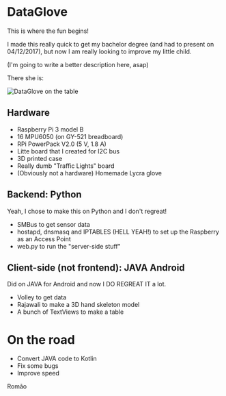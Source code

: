 # DataGlove
This is where the fun begins!

I made this really quick to get my bachelor degree (and had to present on 04/12/2017), but now I am really looking to improve my little child.

(I'm going to write a better description here, asap)

There she is: 

![DataGlove on the table](https://image.ibb.co/cK4sjn/Data_Glove.jpg)

## Hardware

* Raspberry Pi 3 model B
* 16 MPU6050 (on GY-521 breadboard)
* RPi PowerPack V2.0 (5 V, 1.8 A)
* Litte board that I created for I2C bus
* 3D printed case
* Really dumb "Traffic Lights" board
* (Obviously not a hardware) Homemade Lycra glove

## Backend: Python

Yeah, I chose to make this on Python and I don't regreat!

* SMBus to get sensor data
* hostapd, dnsmasq and IPTABLES (HELL YEAH!) to set up the Raspberry as an Access Point
* web.py to run the "server-side stuff" 

## Client-side (not frontend): JAVA Android

Did on JAVA for Android and now I DO REGREAT IT a lot.

* Volley to get data
* Rajawali to make a 3D hand skeleton model
* A bunch of TextViews to make a table

# On the road

* Convert JAVA code to Kotlin
* Fix some bugs
* Improve speed

Romão 
